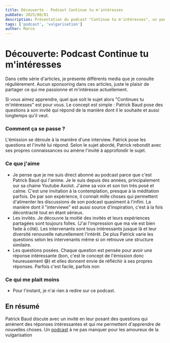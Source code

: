 ```yaml
---
title: Découverte - Podcast Continue tu m'intéresses
pubDate: 2025/08/01
description: Présentation du podcast "Continue tu m'intéresses", un podcast d'interviews menées par Patrick Baud.
tags: ['podcast', 'vulgarisation']
author: Marco
---
```



# Découverte: Podcast Continue tu m'intéresses

Dans cette série d'articles, je présente différents media que je consulte régulièrement. Aucun sponsoring dans ces articles, juste le plaisir de partager ce qui me passionne et m'intéresse actuellement.

Si vous aimez apprendre, quel que soit le sujet alors "Continues tu m'intéresses" est pour vous.
Le concept est simple : Patrick Baud pose des questions à son invité qui répond de la manière dont il le souhaite et aussi longtemps qu'il veut.

### Comment ça se passe ?
L'émission se déroule à la manière d'une interview. Patrick pose les questions et l'invité lui répond. Selon le sujet abordé, Patrick rebondit avec ses propres connaissances ou amène l'invité à approfondir le sujet.


### Ce que j'aime

- Je pense que je me suis direct abonné au podcast parce que c'est Patrick Baud qui l'anime. Je le suis depuis des années, principalement sur sa chaine Youtube Axolot. J'aime sa voix et son ton très posé et calme. C'est une invitation à la contemplation, presque à la méditation parfois. De par son expérience, il connait mille choses qui permettent d'alimenter les discussions de son podcast quasiment à l'infini. La manière dont il "interviewe" est aussi source d'inspiration, c'est à la fois décontracté tout en étant sérieux.
- Les invités. Je découvre la moitié des invités et leurs expériences partagées sont toujours folles. (J'ai l'impression que ma vie est bien fade à côté). Les intervenants sont tous intéressants jusque là et leur diversité renouvelle naturellement l'intérêt. De plus Patrick varie les questions selon les intervenants même si on retrouve une structure similaire.
- Les questions posées. Chaque question est pensée pour avoir une réponse intéressante (bon, c'est le concept de l'émission donc heureusement 😅) et elles donnent envie de réfléchir à ses propres réponses. Parfois c'est facile, parfois non

### Ce qui me plait moins

- Pour l'instant, je n'ai rien à redire sur ce podcast.

## En résumé

Patrick Baud discute avec un invité en leur posant des questions qui amènent des réponses intéressantes et qui me permettent d'apprendre de nouvelles choses. Un [podcast](https://podcast.fr/podcast/continue-tu-minteresses/) à ne pas manquer pour les amoureux de la vulgarisation

